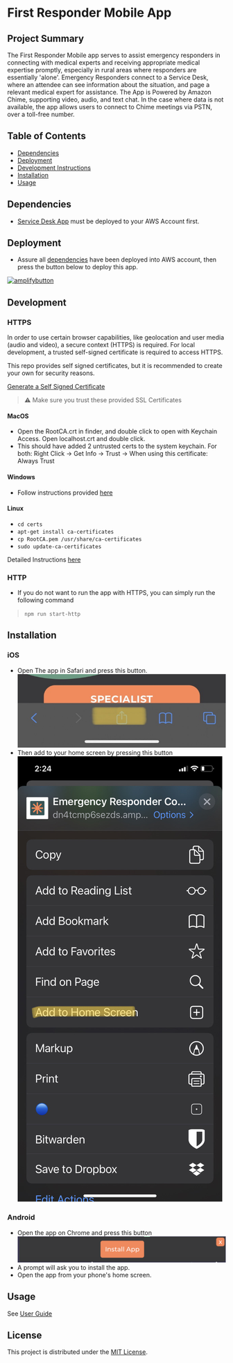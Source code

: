# First Responder Mobile App

## Project Summary
The First Responder Mobile app serves to assist emergency responders in connecting with medical experts and receiving appropriate medical expertise promptly, especially in rural areas where responders are essentially 'alone'. Emergency Responders connect to a Service Desk, where an attendee can see information about the situation, and page a relevant medical expert for assistance. The App is Powered by Amazon Chime, supporting video, audio, and text chat. In the case where data is not available, the app allows users to connect to Chime meetings via PSTN, over a toll-free number.

## Table of Contents
- [Dependencies](#dependencies)
- [Deployment](#Deployment)
- [Development Instructions](#development)
- [Installation](#installation)
- [Usage](#usage)

## Dependencies
- [Service Desk App](https://github.com/UBC-CIC/first-responder-admin) must be deployed to your AWS Account first.


## Deployment
- Assure all [dependencies](#dependencies) have been deployed into AWS account, then press the button below to deploy this app.

[![amplifybutton](https://oneclick.amplifyapp.com/button.svg)](https://console.aws.amazon.com/amplify/home#/deploy?repo=https://github.com/UBC-CIC/first-responder-mobile-app)

## Development

### HTTPS
In order to use certain browser capabilities, like geolocation and user media (audio and video), a secure context (HTTPS) is required.
For local development, a trusted self-signed certificate is required to access HTTPS.

This repo provides self signed certificates, but it is recommended to create your own for security reasons.

[Generate a Self Signed Certificate](https://stackoverflow.com/questions/10175812/how-to-generate-a-self-signed-ssl-certificate-using-openssl)

> :warning: Make sure you trust these provided SSL Certificates
#### MacOS
  - Open the RootCA.crt in finder, and double click to open with Keychain Access. Open localhost.crt and double click.
  - This should have added 2 untrusted certs to the system keychain. For both: Right Click -> Get Info -> Trust -> When using this certificate: Always Trust
#### Windows
  - Follow instructions provided [here](https://docs.microsoft.com/en-us/skype-sdk/sdn/articles/installing-the-trusted-root-certificate)

#### Linux
  - ```cd certs```
  - ```apt-get install ca-certificates```
  - ```cp RootCA.pem /usr/share/ca-certificates```
  - ```sudo update-ca-certificates```

  Detailed Instructions [here](https://www.swiftstack.com/docs/admin/onpremise_management/self_signed.html)



### HTTP
- If you do not want to run the app with HTTPS, you can simply run the following command
> `npm run start-http`
## Installation
### iOS
- Open The app in Safari and press this button.![a2hs1](./assets/a2hs1.jpeg)
- Then add to your home screen by pressing this button![a2hs2](./assets/a2hs2.jpeg)

### Android
- Open the app on Chrome and press this button![a2hs2](./assets/a2hs3.png)
- A prompt will ask you to install the app.
- Open the app from your phone's home screen.
## Usage
See [User Guide](https://docs.google.com/document/d/166zmASuUfzPkYlQgQNLbYUlJvMZ5-ZfZcFLz1EUfY_s/edit?usp=sharing)

## License
This project is distributed under the [MIT License](./LICENSE).
